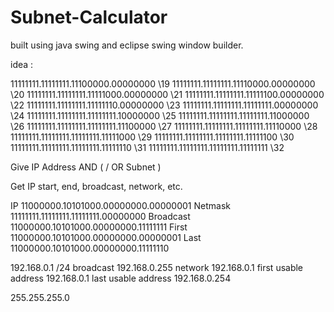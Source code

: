 # Subnet-Calculator

built using java swing and eclipse swing window builder.

idea : 

11111111.11111111.11100000.00000000 \19
11111111.11111111.11110000.00000000 \20
11111111.11111111.11111000.00000000 \21
11111111.11111111.11111100.00000000 \22
11111111.11111111.11111110.00000000 \23
11111111.11111111.11111111.00000000 \24
11111111.11111111.11111111.10000000 \25
11111111.11111111.11111111.11000000 \26
11111111.11111111.11111111.11100000 \27
11111111.11111111.11111111.11110000 \28
11111111.11111111.11111111.11111000 \29
11111111.11111111.11111111.11111100 \30
11111111.11111111.11111111.11111110 \31
11111111.11111111.11111111.11111111 \32

Give IP Address AND ( / OR Subnet )

Get IP start, end, broadcast, network, etc.

IP
11000000.10101000.00000000.00000001
Netmask
11111111.11111111.11111111.00000000
Broadcast
11000000.10101000.00000000.11111111
First
11000000.10101000.00000000.00000001
Last
11000000.10101000.00000000.11111110

192.168.0.1 /24
broadcast 192.168.0.255
network 192.168.0.1
first usable address 192.168.0.1
last usable address 192.168.0.254




255.255.255.0
